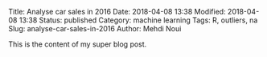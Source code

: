 Title: Analyse car sales in 2016
Date: 2018-04-08 13:38
Modified: 2018-04-08 13:38
Status: published
Category: machine learning
Tags: R, outliers, na
Slug: analyse-car-sales-in-2016
Author: Mehdi Noui

This is the content of my super blog post.



